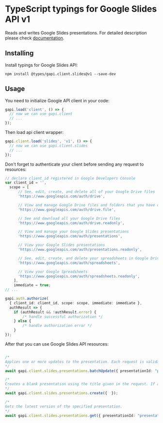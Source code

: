 # TypeScript typings for Google Slides API v1

Reads and writes Google Slides presentations.
For detailed description please check [documentation](https://developers.google.com/slides/).

## Installing

Install typings for Google Slides API:

```
npm install @types/gapi.client.slides@v1 --save-dev
```

## Usage

You need to initialize Google API client in your code:

```typescript
gapi.load('client', () => {
  // now we can use gapi.client
  // ...
});
```

Then load api client wrapper:

```typescript
gapi.client.load('slides', 'v1', () => {
  // now we can use gapi.client.slides
  // ...
});
```

Don't forget to authenticate your client before sending any request to resources:

```typescript
// declare client_id registered in Google Developers Console
var client_id = '',
  scope = [ 
      // See, edit, create, and delete all of your Google Drive files
      'https://www.googleapis.com/auth/drive',

      // View and manage Google Drive files and folders that you have opened or created with this app
      'https://www.googleapis.com/auth/drive.file',

      // See and download all your Google Drive files
      'https://www.googleapis.com/auth/drive.readonly',

      // View and manage your Google Slides presentations
      'https://www.googleapis.com/auth/presentations',

      // View your Google Slides presentations
      'https://www.googleapis.com/auth/presentations.readonly',

      // See, edit, create, and delete your spreadsheets in Google Drive
      'https://www.googleapis.com/auth/spreadsheets',

      // View your Google Spreadsheets
      'https://www.googleapis.com/auth/spreadsheets.readonly',
    ],
    immediate = true;
// ...

gapi.auth.authorize(
  { client_id: client_id, scope: scope, immediate: immediate },
  authResult => {
    if (authResult && !authResult.error) {
        /* handle successful authorization */
    } else {
        /* handle authorization error */
    }
});
```

After that you can use Google Slides API resources:

```typescript

/*
Applies one or more updates to the presentation. Each request is validated before being applied. If any request is not valid, then the entire request will fail and nothing will be applied. Some requests have replies to give you some information about how they are applied. Other requests do not need to return information; these each return an empty reply. The order of replies matches that of the requests. For example, suppose you call batchUpdate with four updates, and only the third one returns information. The response would have two empty replies: the reply to the third request, and another empty reply, in that order. Because other users may be editing the presentation, the presentation might not exactly reflect your changes: your changes may be altered with respect to collaborator changes. If there are no collaborators, the presentation should reflect your changes. In any case, the updates in your request are guaranteed to be applied together atomically.
*/
await gapi.client.slides.presentations.batchUpdate({ presentationId: "presentationId",  });

/*
Creates a blank presentation using the title given in the request. If a `presentationId` is provided, it is used as the ID of the new presentation. Otherwise, a new ID is generated. Other fields in the request, including any provided content, are ignored. Returns the created presentation.
*/
await gapi.client.slides.presentations.create({  });

/*
Gets the latest version of the specified presentation.
*/
await gapi.client.slides.presentations.get({ presentationId: "presentationId",  });
```
